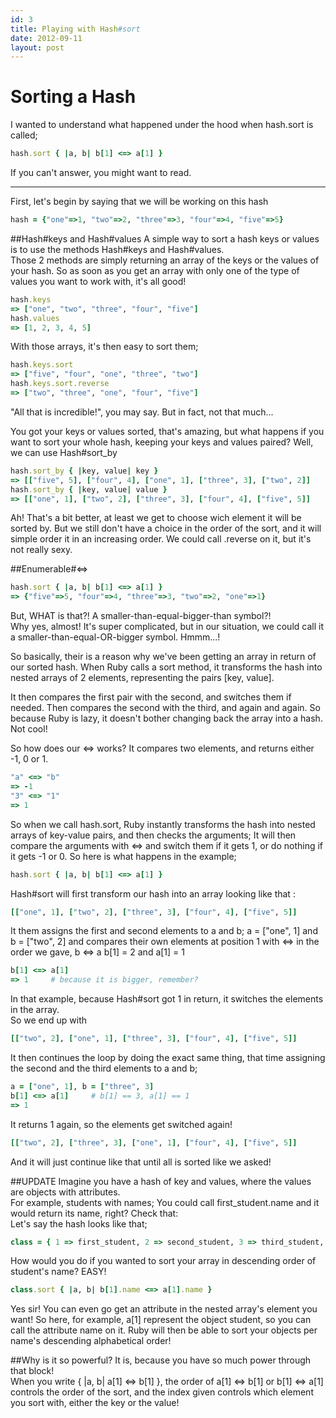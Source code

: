 ```yaml
---
id: 3
title: Playing with Hash#sort
date: 2012-09-11
layout: post
---
```


# Sorting a Hash

I wanted to understand what happened under the hood when hash.sort is called;

```ruby
hash.sort { |a, b| b[1] <=> a[1] }
```
If you can't answer, you might want to read.
***

First, let's begin by saying that we will be working on this hash

```ruby
hash = {"one"=>1, "two"=>2, "three"=>3, "four"=>4, "five"=>5}
```

##Hash#keys and Hash#values
A simple way to sort a hash keys or values is to use the methods Hash#keys and Hash#values.  
Those 2 methods are simply returning an array of the keys or the values of your hash.  So as soon as you get an array with only one of the type of values you want to work with,  it's all good!

```ruby
hash.keys
=> ["one", "two", "three", "four", "five"]
hash.values
=> [1, 2, 3, 4, 5]
```
With those arrays, it's then easy to sort them;

```ruby
hash.keys.sort
=> ["five", "four", "one", "three", "two"]
hash.keys.sort.reverse
=> ["two", "three", "one", "four", "five"]
```

"All that is incredible!", you may say. But in fact, not that much...

You got your keys or values sorted, that's amazing, but what happens if you want to sort your whole hash, keeping your keys and values paired? Well, we can use Hash#sort_by

```ruby
hash.sort_by { |key, value| key }
=> [["five", 5], ["four", 4], ["one", 1], ["three", 3], ["two", 2]]
hash.sort_by { |key, value| value }
=> [["one", 1], ["two", 2], ["three", 3], ["four", 4], ["five", 5]] 
```
Ah! That's a bit better, at least we get to choose wich element it will be sorted by. But we still don't have a choice in the order of the sort, and it will simple order it in an increasing order. We could call .reverse on it, but it's not really sexy.

##Enumerable#<=>

```ruby
hash.sort { |a, b| b[1] <=> a[1] }
=> {"five"=>5, "four"=>4, "three"=>3, "two"=>2, "one"=>1}
```
But, WHAT is that?! A smaller-than-equal-bigger-than symbol?!  
Why yes, almost! It's super complicated, but in our situation, we could call it a smaller-than-equal-OR-bigger symbol. Hmmm...!

So basically, their is a reason why we've been getting an array in return of our sorted hash. When Ruby calls a sort method, it transforms the hash into nested arrays of 2 elements, representing the pairs [key, value].

It then compares the first pair with the second, and switches them if needed. Then compares the second with the third, and again and again.
So because Ruby is lazy, it doesn't bother changing back the array into a hash. Not cool!

So how does our <=> works? It compares two elements, and returns either -1, 0 or 1.

```ruby
"a" <=> "b"
=> -1
"3" <=> "1"
=> 1
```
So when we call hash.sort, Ruby instantly transforms the hash into nested arrays of key-value pairs, and then checks the arguments;
It will then compare the arguments with <=> and switch them if it gets 1, or do nothing if it gets -1 or 0.
So here is what happens in the example;

```ruby
hash.sort { |a, b| b[1] <=> a[1] }
```
Hash#sort will first transform our hash into an array looking like that :

```ruby
[["one", 1], ["two", 2], ["three", 3], ["four", 4], ["five", 5]]
```
It them assigns the first and second elements to a and b; a = ["one", 1] and b = ["two", 2] and compares their own elements at position 1 with <=> in the order we gave, b <=> a
b[1] = 2 and a[1] = 1

```ruby
b[1] <=> a[1]
=> 1     # because it is bigger, remember?
```

In that example, because Hash#sort got 1 in return, it switches the elements in the array.  
So we end up with

```ruby
[["two", 2], ["one", 1], ["three", 3], ["four", 4], ["five", 5]]
```
It then continues the loop by doing the exact same thing, that time assigning the second and the third elements to a and b;

```ruby
a = ["one", 1], b = ["three", 3]
b[1] <=> a[1]     # b[1] == 3, a[1] == 1
=> 1
```
It returns 1 again, so the elements get switched again!

```ruby
[["two", 2], ["three", 3], ["one", 1], ["four", 4], ["five", 5]]
```
And it will just continue like that until all is sorted like we asked!

##UPDATE
Imagine you have a hash of key and values, where the values are objects with attributes.  
For example, students with names; You could call first_student.name and it would return its name, right? Check that:  
Let's say the hash looks like that;

```ruby
class = { 1 => first_student, 2 => second_student, 3 => third_student, 4 => fourth_student }  
```
How would you do if you wanted to sort your array in descending order of student's name? EASY!

```ruby
class.sort { |a, b| b[1].name <=> a[1].name }
```
Yes sir! You can even go get an attribute in the nested array's element you want! So here, for example, a[1] represent the object student, so you can call the attribute name on it. Ruby will then be able to sort your objects per name's descending alphabetical order!

##Why is it so powerful?
It is, because you have so much power through that block!  
When you write { |a, b| a[1] <=> b[1] }, the order of a[1] <=> b[1] or b[1] <=> a[1] controls the order of the sort, and the index given controls which element you sort with, either the key or the value!
  